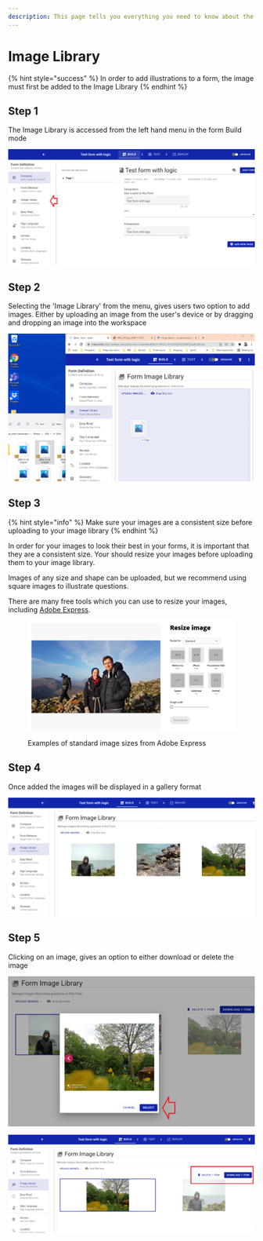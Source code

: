 ```yaml
---
description: This page tells you everything you need to know about the form Image Library
---
```


# Image Library

{% hint style="success" %}
In order to add illustrations to a form, the image must first be added to the Image Library
{% endhint %}

## Step 1

The Image Library is accessed from the left hand menu in the form Build mode

![](<../../../.gitbook/assets/image (324) (1).png>)

## Step 2

Selecting the 'Image Library' from the menu, gives users two option to add images. Either by uploading an image from the user's device or by dragging and dropping an image into the workspace

![](<../../../.gitbook/assets/image (335).png>)

## Step 3

{% hint style="info" %}
Make sure your images are a consistent size before uploading to your image library
{% endhint %}

In order for your images to look their best in your forms, it is important that they are a consistent size. Your should resize your images before uploading them to your image library.

Images of any size and shape can be uploaded, but we recommend using square images to illustrate questions.

There are many free tools which you can use to resize your images, including [Adobe Express](https://express.adobe.com/sp).

<figure><img src="../../../.gitbook/assets/image (4) (1) (1) (2).png" alt=""><figcaption><p>Examples of standard image sizes from Adobe Express</p></figcaption></figure>

## Step 4

Once added the images will be displayed in a gallery format

![](<../../../.gitbook/assets/image (321).png>)

## Step 5

Clicking on an image, gives an option to either download or delete the image

![](<../../../.gitbook/assets/image (313).png>)

![](<../../../.gitbook/assets/image (324).png>)
